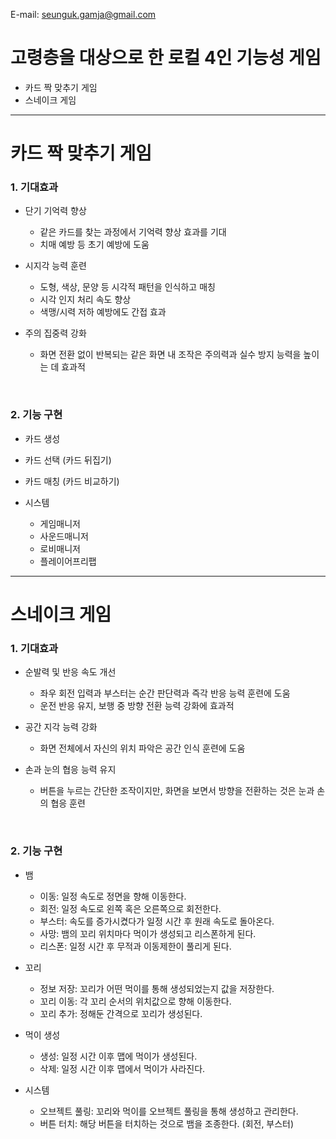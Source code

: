 E-mail: seunguk.gamja@gmail.com

# 고령층을 대상으로 한 로컬 4인 기능성 게임
- 카드 짝 맞추기 게임
- 스네이크 게임

---
# 카드 짝 맞추기 게임
### 1. 기대효과
- 단기 기억력 향상
  - 같은 카드를 찾는 과정에서 기억력 향상 효과를 기대
  - 치매 예방 등 초기 예방에 도움
    
- 시지각 능력 훈련
  - 도형, 색상, 문양 등 시각적 패턴을 인식하고 매칭
  - 시각 인지 처리 속도 향상
  - 색맹/시력 저하 예방에도 간접 효과
    
- 주의 집중력 강화
  - 화면 전환 없이 반복되는 같은 화면 내 조작은 주의력과 실수 방지 능력을 높이는 데 효과적

<br>

### 2. 기능 구현
- 카드 생성

- 카드 선택 (카드 뒤집기)

- 카드 매칭 (카드 비교하기)

- 시스템
    - 게임매니저
    - 사운드매니저
    - 로비매니저
    - 플레이어프리팹
  
---
# 스네이크 게임
### 1. 기대효과
- 순발력 및 반응 속도 개선
  - 좌우 회전 입력과 부스터는 순간 판단력과 즉각 반응 능력 훈련에 도움
  - 운전 반응 유지, 보행 중 방향 전환 능력 강화에 효과적
 
- 공간 지각 능력 강화
  - 화면 전체에서 자신의 위치 파악은 공간 인식 훈련에 도움

- 손과 눈의 협응 능력 유지
  - 버튼을 누르는 간단한 조작이지만, 화면을 보면서 방향을 전환하는 것은 눈과 손의 협응 훈련

<br>

### 2. 기능 구현
- 뱀
    - 이동: 일정 속도로 정면을 향해 이동한다.
    - 회전: 일정 속도로 왼쪽 혹은 오른쪽으로 회전한다.
    - 부스터: 속도를 증가시켰다가 일정 시간 후 원래 속도로 돌아온다.
    - 사망: 뱀의 꼬리 위치마다 먹이가 생성되고 리스폰하게 된다.
    - 리스폰: 일정 시간 후 무적과 이동제한이 풀리게 된다.

- 꼬리
    - 정보 저장: 꼬리가 어떤 먹이를 통해 생성되었는지 값을 저장한다.
    - 꼬리 이동: 각 꼬리 순서의 위치값으로 향해 이동한다.
    - 꼬리 추가: 정해둔 간격으로 꼬리가 생성된다.

- 먹이 생성
    - 생성: 일정 시간 이후 맵에 먹이가 생성된다.
    - 삭제: 일정 시간 이후 맵에서 먹이가 사라진다.
 
- 시스템
    - 오브젝트 풀링: 꼬리와 먹이를 오브젝트 풀링을 통해 생성하고 관리한다.
    - 버튼 터치: 해당 버튼을 터치하는 것으로 뱀을 조종한다. (회전, 부스터)
